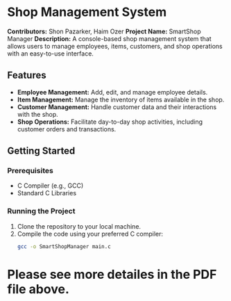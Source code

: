 # Shop Management System
**Contributors:** Shon Pazarker, Haim Ozer
**Project Name:** SmartShop Manager
**Description:** A console-based shop management system that allows users to manage employees, items, customers, and shop operations with an easy-to-use interface.

## Features
- **Employee Management:** Add, edit, and manage employee details.
- **Item Management:** Manage the inventory of items available in the shop.
- **Customer Management:** Handle customer data and their interactions with the shop.
- **Shop Operations:** Facilitate day-to-day shop activities, including customer orders and transactions.

## Getting Started
### Prerequisites
- C Compiler (e.g., GCC)
- Standard C Libraries
### Running the Project
1. Clone the repository to your local machine.
2. Compile the code using your preferred C compiler:
   ```sh
   gcc -o SmartShopManager main.c

# Please see more detailes in the PDF file above.
